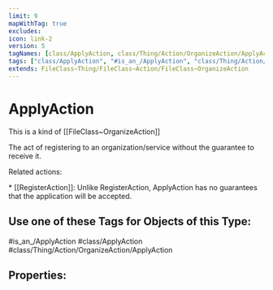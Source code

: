 ```yaml
---
limit: 9
mapWithTag: true
excludes:
icon: link-2
version: 5
tagNames: [class/ApplyAction, class/Thing/Action/OrganizeAction/ApplyAction, is_an_/ApplyAction, schema-org/ApplyAction]
tags: ["class/ApplyAction", "#is_an_/ApplyAction", "class/Thing/Action/OrganizeAction/ApplyAction"]
extends: FileClass~Thing/FileClass~Action/FileClass~OrganizeAction
---
```


# ApplyAction
This is a kind of [[FileClass~OrganizeAction]]

The act of registering to an organization/service without the guarantee to receive it.

Related actions:

\* [[RegisterAction]]: Unlike RegisterAction, ApplyAction has no guarantees that the application will be accepted.


## Use one of these Tags for Objects of this Type:

#is_an_/ApplyAction
#class/ApplyAction
#class/Thing/Action/OrganizeAction/ApplyAction

## Properties:


